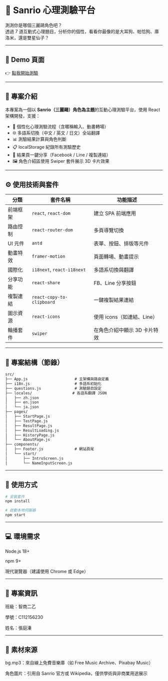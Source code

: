 # 🎀 Sanrio 心理測驗平台

測測你是哪個三麗鷗角色吧？  
透過 7 道互動式心理題目，分析你的個性，看看你最像的是大耳狗、帕恰狗、庫洛米，還是雙星仙子？

---

## 🔗 Demo 頁面

👉 [點我開始測驗](http://localhost:3000)

---

## 📝 專案介紹

本專案為一個以 **Sanrio（三麗鷗）角色為主題**的互動心理測驗平台，使用 React 架構開發，支援：

- 🎯 個性化心理測驗流程（含暱稱輸入、動畫轉場）
- 🌐 多語系切換（中文 / 英文 / 日文）全站翻譯
- 📊 測驗結果計算與角色判斷
- 📋 localStorage 紀錄所有測驗歷史
- 📱 結果頁一鍵分享（Facebook / Line / 複製連結）
- 🖼️ 角色介紹區使用 Swiper 套件展示 3D 卡片效果

---

## ⚙️ 使用技術與套件

| 分類       | 套件名稱                                        | 功能描述                      |
|------------|--------------------------------------------------|-------------------------------|
| 前端框架   | `react`, `react-dom`                            | 建立 SPA 前端應用             |
| 路由控制   | `react-router-dom`                              | 多頁導覽切換                  |
| UI 元件    | `antd`                                           | 表單、按鈕、排版等元件  |
| 動畫特效   | `framer-motion`                                 | 頁面轉場、動畫提示            |
| 國際化     | `i18next`, `react-i18next`                      | 多語系切換與翻譯              |
| 分享功能   | `react-share`                                   | FB、Line 分享按鈕             |
| 複製連結   | `react-copy-to-clipboard`                       | 一鍵複製結果連結              |
| 圖示資源   | `react-icons`                                   | 使用 icons（如連結、Line）    |
| 輪播套件   | `swiper`                                        | 在角色介紹中顯示 3D 卡片特效  |

---

## 📁 專案結構（節錄）

```txt
src/
├── App.js                     # 主架構與路由定義
├── i18n.js                    # 多語系初始化
├── questions.js               # 測驗題目設定
├── locales/                  # 各語系翻譯 JSON
│   ├── zh.json
│   ├── en.json
│   └── ja.json
├── pages/
│   ├── StartPage.js
│   ├── TestPage.js
│   ├── ResultPage.js
│   ├── ResultLoading.js
│   ├── HistoryPage.js
│   └── AboutPage.js
├── components/
│   ├── Footer.js              # 網站頁尾
│   └── start/
│       ├── IntroScreen.js
│       └── NameInputScreen.js
```

---
## 🚀 使用方式

```bash
# 安裝套件
npm install

# 啟動本地伺服器
npm start
```

---

## 💻 環境需求
Node.js 18+

npm 9+

現代瀏覽器（建議使用 Chrome 或 Edge）

---

## 📜 專案資訊
班級：智商二乙

學號：C112156230

姓名：張庭溱

---

## 🎵 素材來源
bg.mp3：來自線上免費音樂庫（如 Free Music Archive、Pixabay Music）

角色圖片：引用自 Sanrio 官方或 Wikipedia，僅供學術與非商業用途展示